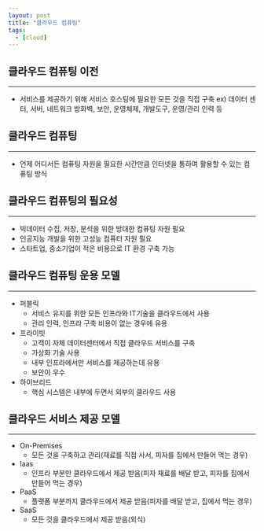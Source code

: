 ```yaml
---
layout: post
title: "클라우드 컴퓨팅"
tags:
  - [cloud]
---
```


## 클라우드 컴퓨팅 이전

---

- 서비스를 제공하기 위해 서비스 호스팅에 필요한 모든 것을 직접 구축
  ex) 데이터 센터, 서버, 네트워크 방화벽, 보안, 운영체제, 개발도구, 운영/관리 인력 등

## 클라우드 컴퓨팅

---

- 언제 어디서든 컴퓨팅 자원을 필요한 시간만큼 인터넷을 통하여 활용할 수 있는 컴퓨팅 방식

## 클라우드 컴퓨팅의 필요성

---

- 빅데이터 수집, 저장, 분석을 위한 방대한 컴퓨팅 자원 필요
- 인공지능 개발을 위한 고성능 컴퓨터 자원 필요
- 스타트업, 중소기업이 적은 비용으로 IT 환경 구축 가능

## 클라우드 컴퓨팅 운용 모델

---

- 퍼블릭
  - 서비스 유지를 위한 모든 인프라와 IT기술을 클라우드에서 사용
  - 관리 인력, 인프라 구축 비용이 없는 경우에 유용
- 프라이빗
  - 고객이 자체 데이터센터에서 직접 클라우드 서비스를 구축
  - 가상화 기술 사용
  - 내부 인프라에서만 서비스를 제공하는데 유용
  - 보안이 우수
- 하이브리드
  - 핵심 시스템은 내부에 두면서 외부의 클라우드 사용

## 클라우드 서비스 제공 모델

---

- On-Premises
  - 모든 것을 구축하고 관리(재료를 직접 사서, 피자를 집에서 만들어 먹는 경우)
- Iaas
  - 인프라 부분만 클라우드에서 제공 받음(피자 재료를 배달 받고, 피자를 집에서 만들어 먹는 경우)
- PaaS
  - 플랫폼 부분까지 클라우드에서 제공 받음(피자를 배달 받고, 집에서 먹는 경우)
- SaaS
  - 모든 것을 클라우드에서 제공 받음(외식)
